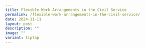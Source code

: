 ```yaml
---
title: Flexible Work Arrangements in the Civil Service
permalink: /flexible-work-arrangements-in-the-civil-service/
date: 2024-11-11
layout: post
description: ""
image: ""
variant: tiptap
---
```

